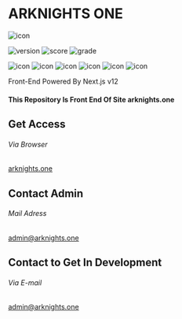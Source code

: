 # ARKNIGHTS ONE

![icon](https://user-images.githubusercontent.com/43007994/141496533-3ccb79e5-40e8-4e42-83f2-15d08a4cf48d.png)


![version](https://img.shields.io/github/package-json/v/ArknightsU/Front-End)
![score](https://api.codiga.io/project/30166/score/svg)
![grade](https://api.codiga.io/project/30166/status/svg)


![icon](https://img.shields.io/badge/HTML-239120?style=for-the-badge&logo=html5&logoColor=white)
![icon](https://img.shields.io/badge/Node.js-43853D?style=for-the-badge&logo=node.js&logoColor=white)
![icon](https://img.shields.io/badge/React-20232A?style=for-the-badge&logo=react&logoColor=61DAFB)
![icon](https://img.shields.io/badge/Tailwind_CSS-38B2AC?style=for-the-badge&logo=tailwind-css&logoColor=white)
![icon](https://img.shields.io/badge/TypeScript-007ACC?style=for-the-badge&logo=typescript&logoColor=white)
![icon](https://img.shields.io/badge/JavaScript-F7DF1E?style=for-the-badge&logo=javascript&logoColor=black)

Front-End Powered By Next.js v12

#### This Repository Is Front End Of Site arknights.one



## Get Access
###### Via Browser
[arknights.one](https://arknights.one)

## Contact Admin
###### Mail Adress
admin@arknights.one

## Contact to Get In Development
###### Via E-mail
admin@arknights.one
